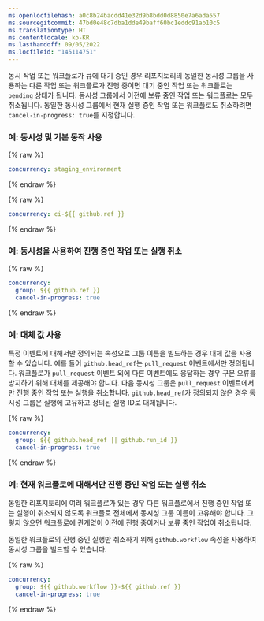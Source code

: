 ```yaml
---
ms.openlocfilehash: a0c8b24bacdd41e32d9b8bdd0d8850e7a6ada557
ms.sourcegitcommit: 47bd0e48c7dba1dde49baff60bc1eddc91ab10c5
ms.translationtype: HT
ms.contentlocale: ko-KR
ms.lasthandoff: 09/05/2022
ms.locfileid: "145114751"
---
```

동시 작업 또는 워크플로가 큐에 대기 중인 경우 리포지토리의 동일한 동시성 그룹을 사용하는 다른 작업 또는 워크플로가 진행 중이면 대기 중인 작업 또는 워크플로는 `pending` 상태가 됩니다. 동시성 그룹에서 이전에 보류 중인 작업 또는 워크플로는 모두 취소됩니다. 동일한 동시성 그룹에서 현재 실행 중인 작업 또는 워크플로도 취소하려면 `cancel-in-progress: true`를 지정합니다.

### 예: 동시성 및 기본 동작 사용

{% raw %}
```yaml
concurrency: staging_environment
```
{% endraw %}

{% raw %}
```yaml
concurrency: ci-${{ github.ref }}
```
{% endraw %}

### 예: 동시성을 사용하여 진행 중인 작업 또는 실행 취소

{% raw %}
```yaml
concurrency: 
  group: ${{ github.ref }}
  cancel-in-progress: true
```
{% endraw %}

### 예: 대체 값 사용

특정 이벤트에 대해서만 정의되는 속성으로 그룹 이름을 빌드하는 경우 대체 값을 사용할 수 있습니다. 예를 들어 `github.head_ref`는 `pull_request` 이벤트에서만 정의됩니다. 워크플로가 `pull_request` 이벤트 외에 다른 이벤트에도 응답하는 경우 구문 오류를 방지하기 위해 대체를 제공해야 합니다. 다음 동시성 그룹은 `pull_request` 이벤트에서만 진행 중인 작업 또는 실행을 취소합니다. `github.head_ref`가 정의되지 않은 경우 동시성 그룹은 실행에 고유하고 정의된 실행 ID로 대체됩니다.

{% raw %}
```yaml
concurrency: 
  group: ${{ github.head_ref || github.run_id }}
  cancel-in-progress: true
```
{% endraw %}


### 예: 현재 워크플로에 대해서만 진행 중인 작업 또는 실행 취소

 동일한 리포지토리에 여러 워크플로가 있는 경우 다른 워크플로에서 진행 중인 작업 또는 실행이 취소되지 않도록 워크플로 전체에서 동시성 그룹 이름이 고유해야 합니다. 그렇지 않으면 워크플로에 관계없이 이전에 진행 중이거나 보류 중인 작업이 취소됩니다.

동일한 워크플로의 진행 중인 실행만 취소하기 위해 `github.workflow` 속성을 사용하여 동시성 그룹을 빌드할 수 있습니다.

{% raw %}
```yaml
concurrency: 
  group: ${{ github.workflow }}-${{ github.ref }}
  cancel-in-progress: true
```
{% endraw %}


